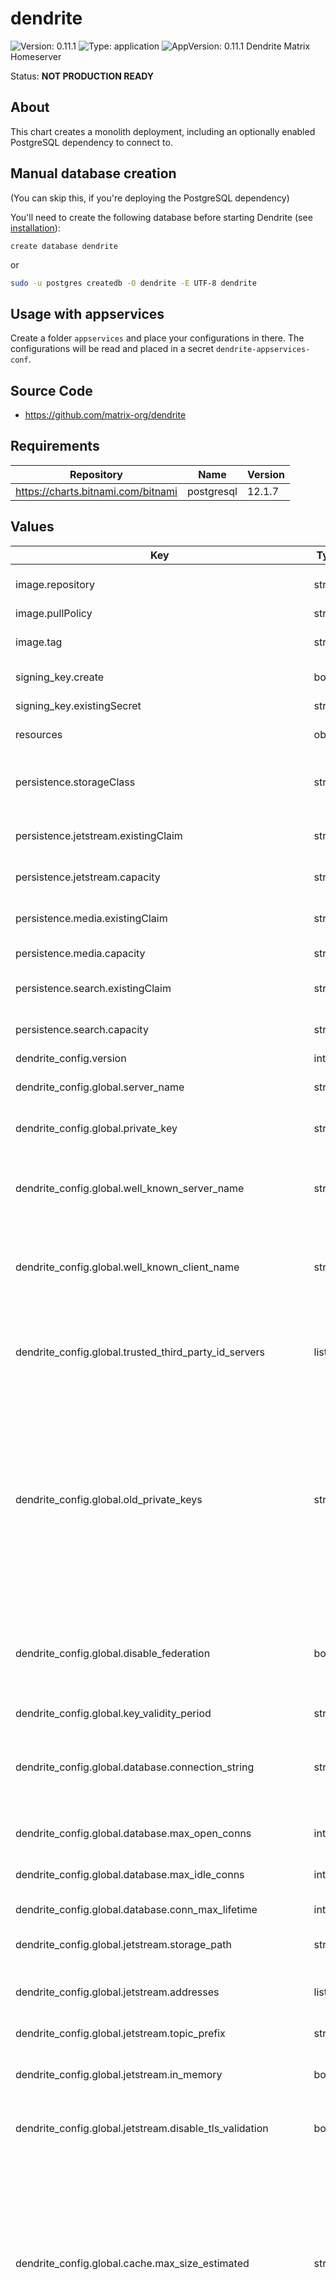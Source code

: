 # dendrite

![Version: 0.11.1](https://img.shields.io/badge/Version-0.11.1-informational?style=flat-square) ![Type: application](https://img.shields.io/badge/Type-application-informational?style=flat-square) ![AppVersion: 0.11.1](https://img.shields.io/badge/AppVersion-0.11.1-informational?style=flat-square)
Dendrite Matrix Homeserver

Status: **NOT PRODUCTION READY**

## About

This chart creates a monolith deployment, including an optionally enabled PostgreSQL dependency to connect to.

## Manual database creation

(You can skip this, if you're deploying the PostgreSQL dependency)

You'll need to create the following database before starting Dendrite (see [installation](https://matrix-org.github.io/dendrite/installation/database#single-database-creation)):

```postgres
create database dendrite
```

or

```bash
sudo -u postgres createdb -O dendrite -E UTF-8 dendrite
```

## Usage with appservices

Create a folder `appservices` and place your configurations in there.  The configurations will be read and placed in a secret `dendrite-appservices-conf`.

## Source Code

* <https://github.com/matrix-org/dendrite>
## Requirements

| Repository | Name | Version |
|------------|------|---------|
| https://charts.bitnami.com/bitnami | postgresql | 12.1.7 |
## Values

| Key | Type | Default | Description |
|-----|------|---------|-------------|
| image.repository | string | `"ghcr.io/matrix-org/dendrite-monolith"` | Docker repository/image to use |
| image.pullPolicy | string | `"IfNotPresent"` | Kubernetes pullPolicy |
| image.tag | string | `""` | Overrides the image tag whose default is the chart appVersion. |
| signing_key.create | bool | `true` | Create a new signing key, if not exists |
| signing_key.existingSecret | string | `""` | Use an existing secret |
| resources | object | sets some sane default values | Default resource requests/limits. |
| persistence.storageClass | string | `""` | The storage class to use for volume claims. Defaults to the cluster default storage class. |
| persistence.jetstream.existingClaim | string | `""` | Use an existing volume claim for jetstream |
| persistence.jetstream.capacity | string | `"1Gi"` | PVC Storage Request for the jetstream volume |
| persistence.media.existingClaim | string | `""` | Use an existing volume claim for media files |
| persistence.media.capacity | string | `"1Gi"` | PVC Storage Request for the media volume |
| persistence.search.existingClaim | string | `""` | Use an existing volume claim for the fulltext search index |
| persistence.search.capacity | string | `"1Gi"` | PVC Storage Request for the search volume |
| dendrite_config.version | int | `2` |  |
| dendrite_config.global.server_name | string | `""` | **REQUIRED** Servername for this Dendrite deployment. |
| dendrite_config.global.private_key | string | `"/etc/dendrite/secrets/signing.key"` | The private key to use. (**NOTE**: This is overriden in Helm) |
| dendrite_config.global.well_known_server_name | string | `""` | The server name to delegate server-server communications to, with optional port e.g. localhost:443 |
| dendrite_config.global.well_known_client_name | string | `""` | The server name to delegate client-server communications to, with optional port e.g. localhost:443 |
| dendrite_config.global.trusted_third_party_id_servers | list | `["matrix.org","vector.im"]` | Lists of domains that the server will trust as identity servers to verify third party identifiers such as phone numbers and email addresses. |
| dendrite_config.global.old_private_keys | string | `nil` | The paths and expiry timestamps (as a UNIX timestamp in millisecond precision) to old signing keys that were formerly in use on this domain name. These keys will not be used for federation request or event signing, but will be provided to any other homeserver that asks when trying to verify old events. |
| dendrite_config.global.disable_federation | bool | `false` | Disable federation. Dendrite will not be able to make any outbound HTTP requests to other servers and the federation API will not be exposed. |
| dendrite_config.global.key_validity_period | string | `"168h0m0s"` |  |
| dendrite_config.global.database.connection_string | string | `""` | The connection string for connections to Postgres. This will be set automatically if using the Postgres dependency |
| dendrite_config.global.database.max_open_conns | int | `90` | Default database maximum open connections |
| dendrite_config.global.database.max_idle_conns | int | `5` | Default database maximum idle connections |
| dendrite_config.global.database.conn_max_lifetime | int | `-1` | Default database maximum lifetime |
| dendrite_config.global.jetstream.storage_path | string | `"/data/jetstream"` | Persistent directory to store JetStream streams in. |
| dendrite_config.global.jetstream.addresses | list | `[]` | NATS JetStream server addresses if not using internal NATS. |
| dendrite_config.global.jetstream.topic_prefix | string | `"Dendrite"` | The prefix for JetStream streams |
| dendrite_config.global.jetstream.in_memory | bool | `false` | Keep all data in memory. (**NOTE**: This is overriden in Helm to `false`) |
| dendrite_config.global.jetstream.disable_tls_validation | bool | `true` | Disables TLS validation. This should **NOT** be used in production. |
| dendrite_config.global.cache.max_size_estimated | string | `"1gb"` | The estimated maximum size for the global cache in bytes, or in terabytes, gigabytes, megabytes or kilobytes when the appropriate 'tb', 'gb', 'mb' or 'kb' suffix is specified. Note that this is not a hard limit, nor is it a memory limit for the entire process. A cache that is too small may ultimately provide little or no benefit. |
| dendrite_config.global.cache.max_age | string | `"1h"` | The maximum amount of time that a cache entry can live for in memory before it will be evicted and/or refreshed from the database. Lower values result in easier admission of new cache entries but may also increase database load in comparison to higher values, so adjust conservatively. Higher values may make it harder for new items to make it into the cache, e.g. if new rooms suddenly become popular. |
| dendrite_config.global.report_stats.enabled | bool | `false` | Configures phone-home statistics reporting. These statistics contain the server name, number of active users and some information on your deployment config. We use this information to understand how Dendrite is being used in the wild. |
| dendrite_config.global.report_stats.endpoint | string | `"https://matrix.org/report-usage-stats/push"` | Endpoint to report statistics to. |
| dendrite_config.global.presence.enable_inbound | bool | `false` | Controls whether we receive presence events from other servers |
| dendrite_config.global.presence.enable_outbound | bool | `false` | Controls whether we send presence events for our local users to other servers. (_May increase CPU/memory usage_) |
| dendrite_config.global.server_notices.enabled | bool | `false` | Server notices allows server admins to send messages to all users on the server. |
| dendrite_config.global.server_notices.local_part | string | `"_server"` | The local part for the user sending server notices. |
| dendrite_config.global.server_notices.display_name | string | `"Server Alerts"` | The display name for the user sending server notices. |
| dendrite_config.global.server_notices.avatar_url | string | `""` | The avatar URL (as a mxc:// URL) name for the user sending server notices. |
| dendrite_config.global.server_notices.room_name | string | `"Server Alerts"` |  |
| dendrite_config.global.metrics.enabled | bool | `false` | Whether or not Prometheus metrics are enabled. |
| dendrite_config.global.metrics.basic_auth.user | string | `"metrics"` | HTTP basic authentication username |
| dendrite_config.global.metrics.basic_auth.password | string | `"metrics"` | HTTP basic authentication password |
| dendrite_config.global.dns_cache.enabled | bool | `false` | Whether or not the DNS cache is enabled. |
| dendrite_config.global.dns_cache.cache_size | int | `256` | Maximum number of entries to hold in the DNS cache |
| dendrite_config.global.dns_cache.cache_lifetime | string | `"10m"` | Duration for how long DNS cache items should be considered valid ([see time.ParseDuration](https://pkg.go.dev/time#ParseDuration) for more) |
| dendrite_config.global.profiling.enabled | bool | `false` | Enable pprof. You will need to manually create a port forwarding to the deployment to access PPROF, as it will only listen on localhost and the defined port. e.g. `kubectl port-forward deployments/dendrite 65432:65432` |
| dendrite_config.global.profiling.port | int | `65432` | pprof port, if enabled |
| dendrite_config.mscs | object | `{"mscs":["msc2946"]}` | Configuration for experimental MSC's. (Valid values are: msc2836 and msc2946) |
| dendrite_config.app_service_api.disable_tls_validation | bool | `false` | Disable the validation of TLS certificates of appservices. This is not recommended in production since it may allow appservice traffic to be sent to an insecure endpoint. |
| dendrite_config.app_service_api.config_files | list | `[]` | Appservice config files to load on startup. (**NOTE**: This is overriden by Helm, if a folder `./appservices/` exists) |
| dendrite_config.client_api.registration_disabled | bool | `true` | Prevents new users from being able to register on this homeserver, except when using the registration shared secret below. |
| dendrite_config.client_api.guests_disabled | bool | `true` |  |
| dendrite_config.client_api.registration_shared_secret | string | `""` | If set, allows registration by anyone who knows the shared secret, regardless of whether registration is otherwise disabled. |
| dendrite_config.client_api.enable_registration_captcha | bool | `false` | enable reCAPTCHA registration |
| dendrite_config.client_api.recaptcha_public_key | string | `""` | reCAPTCHA public key |
| dendrite_config.client_api.recaptcha_private_key | string | `""` | reCAPTCHA private key |
| dendrite_config.client_api.recaptcha_bypass_secret | string | `""` | reCAPTCHA bypass secret |
| dendrite_config.client_api.recaptcha_siteverify_api | string | `""` |  |
| dendrite_config.client_api.turn.turn_user_lifetime | string | `"24h"` | Duration for how long users should be considered valid ([see time.ParseDuration](https://pkg.go.dev/time#ParseDuration) for more) |
| dendrite_config.client_api.turn.turn_uris | list | `[]` |  |
| dendrite_config.client_api.turn.turn_shared_secret | string | `""` |  |
| dendrite_config.client_api.turn.turn_username | string | `""` | The TURN username |
| dendrite_config.client_api.turn.turn_password | string | `""` | The TURN password |
| dendrite_config.client_api.rate_limiting.enabled | bool | `true` | Enable rate limiting |
| dendrite_config.client_api.rate_limiting.threshold | int | `20` | After how many requests a rate limit should be activated |
| dendrite_config.client_api.rate_limiting.cooloff_ms | int | `500` | Cooloff time in milliseconds |
| dendrite_config.client_api.rate_limiting.exempt_user_ids | string | `nil` | Users which should be exempt from rate limiting |
| dendrite_config.federation_api.send_max_retries | int | `16` | Federation failure threshold. How many consecutive failures that we should tolerate when sending federation requests to a specific server. The backoff is 2**x seconds, so 1 = 2 seconds, 2 = 4 seconds, 3 = 8 seconds, etc. The default value is 16 if not specified, which is circa 18 hours. |
| dendrite_config.federation_api.disable_tls_validation | bool | `false` | Disable TLS validation. This should **NOT** be used in production. |
| dendrite_config.federation_api.prefer_direct_fetch | bool | `false` |  |
| dendrite_config.federation_api.disable_http_keepalives | bool | `false` | Prevents Dendrite from keeping HTTP connections open for reuse for future requests. Connections will be closed quicker but we may spend more time on TLS handshakes instead. |
| dendrite_config.federation_api.key_perspectives | list | See value.yaml | Perspective keyservers, to use as a backup when direct key fetch requests don't succeed. |
| dendrite_config.media_api.base_path | string | `"/data/media_store"` | The path to store media files (e.g. avatars) in |
| dendrite_config.media_api.max_file_size_bytes | int | `10485760` | The max file size for uploaded media files |
| dendrite_config.media_api.dynamic_thumbnails | bool | `false` |  |
| dendrite_config.media_api.max_thumbnail_generators | int | `10` | The maximum number of simultaneous thumbnail generators to run. |
| dendrite_config.media_api.thumbnail_sizes | list | See value.yaml | A list of thumbnail sizes to be generated for media content. |
| dendrite_config.sync_api.real_ip_header | string | `"X-Real-IP"` | This option controls which HTTP header to inspect to find the real remote IP address of the client. This is likely required if Dendrite is running behind a reverse proxy server. |
| dendrite_config.sync_api.search | object | `{"enabled":true,"index_path":"/data/search","language":"en"}` | Configuration for the full-text search engine. |
| dendrite_config.sync_api.search.enabled | bool | `true` | Whether fulltext search is enabled. |
| dendrite_config.sync_api.search.index_path | string | `"/data/search"` | The path to store the search index in. |
| dendrite_config.sync_api.search.language | string | `"en"` | The language most likely to be used on the server - used when indexing, to ensure the returned results match expectations. A full list of possible languages can be found [here](https://github.com/matrix-org/dendrite/blob/76db8e90defdfb9e61f6caea8a312c5d60bcc005/internal/fulltext/bleve.go#L25-L46) |
| dendrite_config.user_api.bcrypt_cost | int | `10` | bcrypt cost to use when hashing passwords. (ranges from 4-31; 4 being least secure, 31 being most secure; _NOTE: Using a too high value can cause clients to timeout and uses more CPU._) |
| dendrite_config.user_api.openid_token_lifetime_ms | int | `3600000` | OpenID Token lifetime in milliseconds. |
| dendrite_config.user_api.push_gateway_disable_tls_validation | bool | `false` |  |
| dendrite_config.user_api.auto_join_rooms | list | `[]` | Rooms to join users to after registration |
| dendrite_config.logging | list | `[{"level":"info","type":"std"}]` | Default logging configuration |
| postgresql.enabled | bool | See value.yaml | Enable and configure postgres as the database for dendrite. |
| postgresql.image.repository | string | `"bitnami/postgresql"` |  |
| postgresql.image.tag | string | `"15.1.0"` |  |
| postgresql.auth.username | string | `"dendrite"` |  |
| postgresql.auth.password | string | `"changeme"` |  |
| postgresql.auth.database | string | `"dendrite"` |  |
| postgresql.persistence.enabled | bool | `false` |  |
| ingress.enabled | bool | `false` | Create an ingress for a monolith deployment |
| ingress.hosts | list | `[]` |  |
| ingress.className | string | `""` |  |
| ingress.hostName | string | `""` |  |
| ingress.annotations | object | `{}` | Extra, custom annotations |
| ingress.tls | list | `[]` |  |
| service.type | string | `"ClusterIP"` |  |
| service.port | int | `8008` |  |
